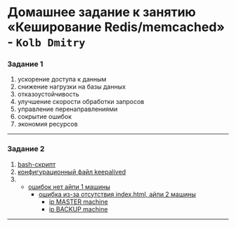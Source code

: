 # Домашнее задание к занятию «Кеширование Redis/memcached» - `Kolb Dmitry`

### Задание 1
1. ускорение доступа к данным
2. снижение нагрузки на базы данных
3. отказоустойчивость 
4. улучшение скорости обработки запросов
5. управление перенаправлениями
6. сокрытие ошибок
7. экономия ресурсов
   
---

### Задание 2
1. [bash-скрипт](code/script.sh)
2. [конфигурационный файл keepalived](code/keepalived.conf)
3. * [ошибок нет айпи 1 машины](image/virt_ip_no_error.png)
     * [ошибка из-за отсутствия index.html, айпи 2 машины](image/virt_ip_error.png)
       * [ip MASTER machine](image/ip_1_machine(master).png)
       * [ip BACKUP machine](image/ip_2_machine(backup).png)
---

